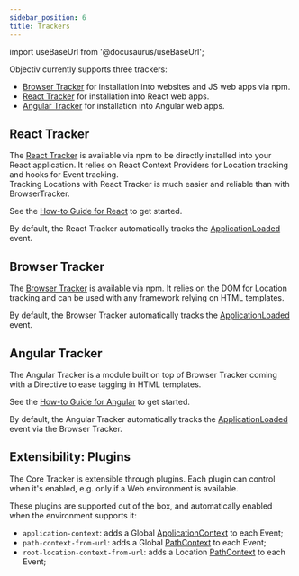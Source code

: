 ```yaml
---
sidebar_position: 6
title: Trackers
---
```


import useBaseUrl from '@docusaurus/useBaseUrl';

Objectiv currently supports three trackers:
* [Browser Tracker](#browser-tracker) for installation into websites and JS web apps via npm.
* [React Tracker](#react-tracker) for installation into React web apps.
* [Angular Tracker](#angular-tracker) for installation into Angular web apps.

## React Tracker
The [React Tracker](/tracking/react/how-to-guides/getting-started.md) is available via npm to be directly installed into your React application.
It relies on React Context Providers for Location tracking and hooks for Event tracking.  
Tracking Locations with React Tracker is much easier and reliable than with BrowserTracker.

See the [How-to Guide for React](/tracking/react/how-to-guides/getting-started.md) to get started.

By default, the React Tracker automatically tracks the
[ApplicationLoaded](/tracking/react/api-reference/eventTrackers/trackApplicationLoadedEvent.md) event.

## Browser Tracker
The [Browser Tracker](/tracking/browser/how-to-guides/getting-started.md) is available via npm. 
It relies on the DOM for Location tracking and can be used with any framework relying on HTML templates.

By default, the Browser Tracker automatically tracks the 
[ApplicationLoaded](/tracking/browser/api-reference/eventTrackers/trackApplicationLoadedEvent.md) event.

## Angular Tracker
The Angular Tracker is a module built on top of Browser Tracker coming with a Directive to ease tagging in HTML templates. 

See the [How-to Guide for Angular](/tracking/angular/how-to-guides/getting-started.md) to get started.

By default, the Angular Tracker automatically tracks the 
[ApplicationLoaded](/tracking/browser/api-reference/eventTrackers/trackApplicationLoadedEvent.md) event via the Browser Tracker.

## Extensibility: Plugins
The Core Tracker is extensible through plugins. Each plugin can control when it's enabled, e.g. only if a Web
environment is available.

These plugins are supported out of the box, and automatically enabled when the environment supports it:
* `application-context`: adds a Global [ApplicationContext](/taxonomy/reference/global-contexts/ApplicationContext.md) 
  to each Event;
* `path-context-from-url`: adds a Global [PathContext](/taxonomy/reference/global-contexts/PathContext.md)
  to each Event;
* `root-location-context-from-url`: adds a Location [PathContext](/taxonomy/reference/location-contexts/RootLocationContext.md)
  to each Event;
